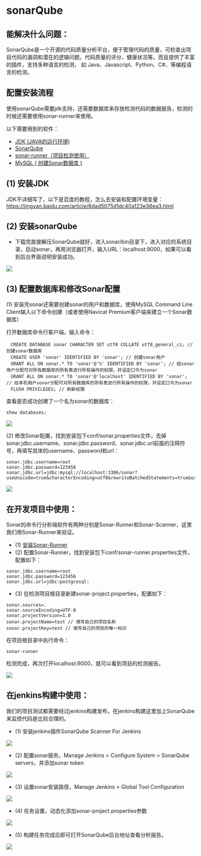 # sonarQube
## 能解决什么问题：
SonarQube是一个开源的代码质量分析平台，便于管理代码的质量，可检查出项目代码的漏洞和潜在的逻辑问题，代码质量的评分，健康状况等。而且提供了丰富的插件，支持多种语言的检测， 如 Java、Javascript、Python、C#、等编程语言的检测。

## 配置安装流程
使用sonarQube需要jdk支持，还需要数据库来存放检测代码的数据报告，检测的时候还需要使用sonar-runner来使用。

以下需要用到的软件：
- [JDK (JAVA的运行环境)](https://www.oracle.com/technetwork/java/javase/downloads/jdk8-downloads-2133151.html)
- [SonarQube](https://www.sonarqube.org/downloads/)
- [sonar-runner（项目检测使用）](https://docs.sonarqube.org/display/sonarqube45/installing+and+configuring+sonarqube+runner)
- [MySQL ( 创建Sonar数据库 )](http://link.zhihu.com/?target=https%3A//dev.mysql.com/downloads/)


## (1) 安装JDK
JDK不详细写了，以下是百度的教程，怎么去安装和配置环境变量：
https://jingyan.baidu.com/article/6dad5075d1dc40a123e36ea3.html

## (2) 安装sonarQube
- 下载完直接解压SonarQube就好，进入sonar/bin目录下，进入对应的系统目录，启动sonar，再用浏览器打开，输入URL：localhost:9000，如果可以看到后台界面说明安装成功。


![](https://user-gold-cdn.xitu.io/2019/2/25/169249b6255cde9d?w=1920&h=604&f=png&s=431212)

## (3) 配置数据库和修改Sonar配置
(1) 安装完sonar还需要创建sonar的用户和数据库，使用MySQL Command Line Client输入以下命令创建（或者使用Navicat Premium客户端来建立一个Sonar数据库）

打开数据库命令行客户端，输入命令：
```
　CREATE DATABASE sonar CHARACTER SET utf8 COLLATE utf8_general_ci; // 创建sonar数据库
　CREATE USER 'sonar' IDENTIFIED BY 'sonar'; // 创建sonar用户
　GRANT ALL ON sonar.* TO 'sonar'@'%' IDENTIFIED BY 'sonar'; // 给sonar用户分配可对所有数据库的所有表进行所有操作的权限，并设定口令为sonar
　GRANT ALL ON sonar.* TO 'sonar'@'localhost' IDENTIFIED BY 'sonar'; // 给本机用户sonar分配可对所有数据库的所有表进行所有操作的权限，并设定口令为sonar
　FLUSH PRIVILEGES; // 刷新权限
```

查看是否成功创建了一个名为sonar的数据库：
```
show databases;
```

![](https://user-gold-cdn.xitu.io/2019/2/25/169249bce8b653c0?w=699&h=462&f=png&s=54189)

(2) 修改Sonar配置，找到安装包下conf/sonar.properties文件，去掉sonar.jdbc.username、sonar.jdbc.password、sonar.jdbc.url前面的注释符号，再填写具体的username、password和url：
```
sonar.jdbc.username=root
sonar.jdbc.password=123456
sonar.jdbc.url=jdbc:mysql://localhost:3306/sonar?useUnicode=true&characterEncoding=utf8&rewriteBatchedStatements=true&useConfigs=maxPerformance&useSSL=false
```

![](https://user-gold-cdn.xitu.io/2019/2/25/169249c2996fea82?w=1896&h=879&f=png&s=155213)
## 在开发项目中使用：
Sonar的命令行分析端软件有两种分别是Sonar-Runner和Sonar-Scanner，这里我们用Sonar-Runner来验证。

- (1) [安装Sonar-Runner](https://link.jianshu.com/?t=http://repo1.maven.org/maven2/org/codehaus/sonar/runner/sonar-runner-dist/2.4/sonar-runner-dist-2.4.zip)
- (2) 配置Sonar-Runner，找到安装包下conf/sonar-runner.properties文件，配置如下：
```
sonar.jdbc.username=root 
sonar.jdbc.password=123456 
sonar.jdbc.url=jdbc:postgresql: 
```
- (3) 在检测项目根目录新建sonar-project.properties，配置如下：
```
sonar.sources=.
sonar.sourceEncoding=UTF-8
sonar.projectVersion=1.0
sonar.projectName=test // 填写自己的项目名称
sonar.projectKey=test // 填写自己的项目的唯一标识
```

 在项目根目录中执行命令：
```
sonar-runner
```

检测完成，再次打开localhost:9000，就可以看到项目的检测报告。


![](https://user-gold-cdn.xitu.io/2019/2/25/169249d06d4c7920?w=1911&h=896&f=png&s=161370)
## 在jenkins构建中使用：
我们的项目测试都需要经过jenkins构建发布，在jenkins构建这里加上SonarQube来监控代码是比较合理的。
- (1) 安装jenkins插件SonarQube Scanner For Jenkins


![](https://user-gold-cdn.xitu.io/2019/2/25/169249daf8eaca85?w=1912&h=831&f=png&s=133666)
- (2) 配置sonar服务，Manage Jenkins > Configure System > SonarQube servers，并添加sonar token


![](https://user-gold-cdn.xitu.io/2019/2/25/169249e0f685fb59?w=1919&h=748&f=png&s=91949)
- (3) 设置sonar安装路径，Manage Jenkins > Global Tool Configuration


![](https://user-gold-cdn.xitu.io/2019/2/25/169249e834dc515e?w=1912&h=895&f=png&s=91685)
- (4) 任务设置，动态化添加sonar-project.properties参数


![](https://user-gold-cdn.xitu.io/2019/2/25/169249ebeb969cb6?w=1915&h=850&f=png&s=83926)
- (5) 构建任务完成后即可打开SonarQube后台地址查看分析报告。


![](https://user-gold-cdn.xitu.io/2019/2/25/169249f0c6e1ca95?w=1916&h=887&f=png&s=140875)